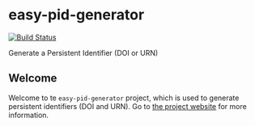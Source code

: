 easy-pid-generator
==================
[![Build Status](https://travis-ci.org/DANS-KNAW/easy-pid-generator.png?branch=master)](https://travis-ci.org/DANS-KNAW/easy-pid-generator)

Generate a Persistent Identifier (DOI or URN)

Welcome
-------
Welcome to te  `easy-pid-generator` project, which is used to generate persistent identifiers (DOI and URN). 
Go to [the project website](https://dans-knaw.github.io/easy-pid-generator) for more information.
